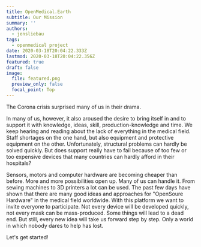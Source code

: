 ```yaml
---
title: OpenMedical.Earth
subtitle: Our Mission
summary: ''
authors:
  - jensliebau
tags:
  - openmedical project
date: 2020-03-18T20:04:22.333Z
lastmod: 2020-03-18T20:04:22.356Z
featured: true
draft: false
image:
  file: featured.png
  preview_only: false
  focal_point: Top
---
```

The Corona crisis surprised many of us in their drama.

In many of us, however, it also aroused the desire to bring itself in and to support it with knowledge, ideas, skill, production-knowledge and time. We keep hearing and reading about the lack of everything in the medical field. Staff shortages on the one hand, but also equipment and protective equipment on the other. Unfortunately, structural problems can hardly be solved quickly. But does support really have to fail because of too few or too expensive devices that many countries can hardly afford in their hospitals?

Sensors, motors and computer hardware are becoming cheaper than before. More and more possibilities open up. Many of us can handle it. From sewing machines to 3D printers a lot can be used. The past few days have shown that there are many good ideas and approaches for "OpenSoure Hardware" in the medical field worldwide. With this platform we want to invite everyone to participate. Not every device will be developed quickly, not every mask can be mass-produced. Some things will lead to a dead end. But still, every new idea will take us forward step by step. Only a world in which nobody dares to help has lost.

Let's get started!